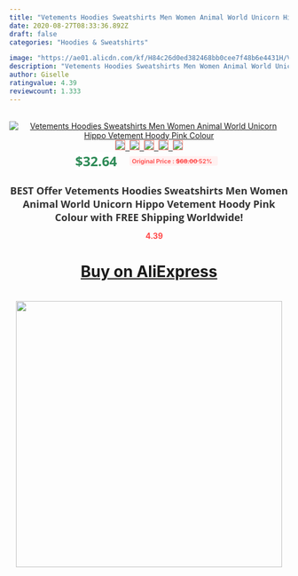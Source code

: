 ```yaml
---
title: "Vetements Hoodies Sweatshirts Men Women Animal World Unicorn Hippo Vetement Hoody Pink Colour"
date: 2020-08-27T08:33:36.892Z
draft: false
categories: "Hoodies & Sweatshirts"

image: "https://ae01.alicdn.com/kf/H84c26d0ed382468bb0cee7f48b6e4431H/Vetements-Hoodies-Sweatshirts-Men-Women-Animal-World-Unicorn-Hippo-Vetement-Hoody-Pink-Colour.jpg"
description: "Vetements Hoodies Sweatshirts Men Women Animal World Unicorn Hippo Vetement Hoody Pink Colour"
author: Giselle
ratingvalue: 4.39
reviewcount: 1.333
---
```

<br>
<div style="text-align: center;">
<a href="https://s.click.aliexpress.com/e/_9wtcQZ" target="_blank" rel="nofollow noopener noreferrer"><img alt="Vetements Hoodies Sweatshirts Men Women Animal World Unicorn Hippo Vetement Hoody Pink Colour" class="magnifier-image" src="https://ae01.alicdn.com/kf/H84c26d0ed382468bb0cee7f48b6e4431H/Vetements-Hoodies-Sweatshirts-Men-Women-Animal-World-Unicorn-Hippo-Vetement-Hoody-Pink-Colour.jpg_640x640.jpg">
<br>
<img style="border:1px solid salmon" src="https://ae01.alicdn.com/kf/H84c26d0ed382468bb0cee7f48b6e4431H/Vetements-Hoodies-Sweatshirts-Men-Women-Animal-World-Unicorn-Hippo-Vetement-Hoody-Pink-Colour.jpg_120x120.jpg">&nbsp;&nbsp;<img style="border:1px solid salmon" src="https://ae01.alicdn.com/kf/H2ff7087dcc124f77be77fbe392f34614v/Vetements-Hoodies-Sweatshirts-Men-Women-Animal-World-Unicorn-Hippo-Vetement-Hoody-Pink-Colour.jpg_120x120.jpg">&nbsp;&nbsp;<img style="border:1px solid salmon" src="https://ae01.alicdn.com/kf/H9623cf44c043446e9b4e33cae7d5e4d9d/Vetements-Hoodies-Sweatshirts-Men-Women-Animal-World-Unicorn-Hippo-Vetement-Hoody-Pink-Colour.jpg_120x120.jpg">&nbsp;&nbsp;<img style="border:1px solid salmon" src="https://ae01.alicdn.com/kf/He7677675411f4f1a8b5638a80e7d4598X/Vetements-Hoodies-Sweatshirts-Men-Women-Animal-World-Unicorn-Hippo-Vetement-Hoody-Pink-Colour.jpg_120x120.jpg">&nbsp;&nbsp;<img style="border:1px solid salmon" src="https://ae01.alicdn.com/kf/H4b1797d6535e4227b6cc83bb6a9b0cb4g/Vetements-Hoodies-Sweatshirts-Men-Women-Animal-World-Unicorn-Hippo-Vetement-Hoody-Pink-Colour.jpg_120x120.jpg"></a></div><br0>
<div style="text-align: center;"><span style="background-color: white; border: 0px; box-sizing: border-box; color: seagreen; display: inline-block; font-family: &quot;open sans&quot; , &quot;arial&quot; , &quot;helvetica&quot; , sans-serif , &quot;heiti&quot;; font-size: 24px; font-stretch: inherit; font-weight: 700; line-height: inherit; margin: 0px 10px 0px 0px; padding: 0px; vertical-align: middle;">$32.64 </span>
<span style="background: rgb(255 , 241 , 241); border-radius: 3px; border: 0px; box-sizing: border-box; color: #ff4747; display: inline-block; font-family: inherit; font-size: 12px; font-stretch: inherit; font-style: inherit; font-variant: inherit; font-weight: 600; line-height: inherit; margin: 0px; padding: 2px 5px; transform: scale(0.9); vertical-align: middle;">Original Price : <b style="text-decoration: line-through;">$68.00 </b> 52%&nbsp;&nbsp;</span></div>
<h1 style="color: #333333; display: inline-block; font-family: &quot;open sans&quot; , &quot;arial&quot; , &quot;helvetica&quot; , sans-serif , &quot;heiti&quot;; font-size: 18px; font-stretch: inherit; font-weight: 700; text-align: center;">BEST Offer Vetements Hoodies Sweatshirts Men Women Animal World Unicorn Hippo Vetement Hoody Pink Colour with FREE Shipping Worldwide!</h1>
<div style="color: #ff4747; text-align: center;">
<img src="https://4.bp.blogspot.com/-M0ZcTcb-5uY/XleCXlxnR4I/AAAAAAAAAEc/OrjgMkXV1oMQFaCRZj5HQwOCBcu3w1FegCPcBGAYYCw/s1600/star.png" style="height: 15px;">&nbsp;<b>4.39</b></div>
<div class="button_cont" align="center"><a class="buynow_a" href="https://s.click.aliexpress.com/e/_9wtcQZ" target="_blank" rel="nofollow noopener noreferrer"><H1>Buy on AliExpress</H1></a></div><br>
<div class="separator" style="clear: both; text-align: center;">
<img src="https://lh3.googleusercontent.com/-pTy5HemUv9M/XlePHvY0dAI/AAAAAAAAAE4/0nX5iRUoIWY8eMW9Dpxeirr157OZliDIgCLcBGAsYHQ/s1600/badge.gif" width="480">
</div>
